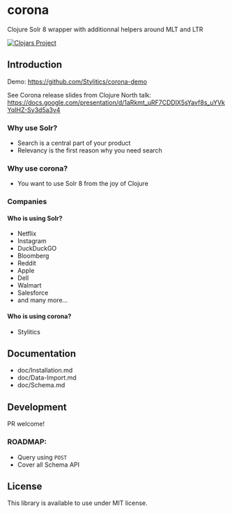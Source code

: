 # corona
Clojure Solr 8 wrapper with additionnal helpers around MLT and LTR

[![Clojars Project](https://img.shields.io/clojars/vpre/corona.svg)](https://clojars.org/corona)


## Introduction

Demo:
https://github.com/Stylitics/corona-demo

See Corona release slides from Clojure North talk: 
https://docs.google.com/presentation/d/1aRkmt_uRF7CDDlX5sYavf8s_uYVkYqIHZ-Sy3d5a3v4


### Why use Solr?

* Search is a central part of your product 
* Relevancy is the first reason why you need search

### Why use corona?

* You want to use Solr 8 from the joy of Clojure

### Companies

#### Who is using Solr?

* Netflix
* Instagram 
* DuckDuckGO 
* Bloomberg
* Reddit
* Apple 
* Dell
* Walmart
* Salesforce
* and many more...

#### Who is using corona?

* Stylitics


## Documentation

* doc/Installation.md
* doc/Data-Import.md
* doc/Schema.md

## Development 

PR welcome!

### ROADMAP:

- Query using `POST`
- Cover all Schema API 

## License

This library is available to use under MIT license.
